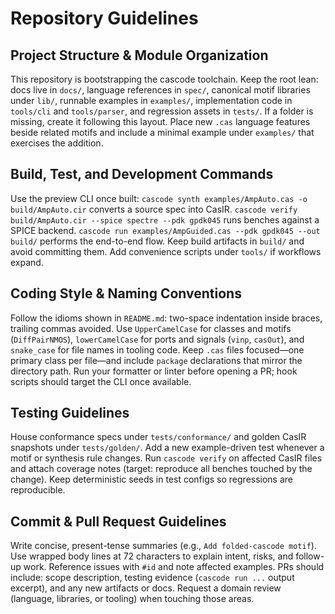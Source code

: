 # Repository Guidelines

## Project Structure & Module Organization
This repository is bootstrapping the cascode toolchain. Keep the root lean: docs live in `docs/`, language references in `spec/`, canonical motif libraries under `lib/`, runnable examples in `examples/`, implementation code in `tools/cli` and `tools/parser`, and regression assets in `tests/`. If a folder is missing, create it following this layout. Place new `.cas` language features beside related motifs and include a minimal example under `examples/` that exercises the addition.

## Build, Test, and Development Commands
Use the preview CLI once built: `cascode synth examples/AmpAuto.cas -o build/AmpAuto.cir` converts a source spec into CasIR. `cascode verify build/AmpAuto.cir --spice spectre --pdk gpdk045` runs benches against a SPICE backend. `cascode run examples/AmpGuided.cas --pdk gpdk045 --out build/` performs the end-to-end flow. Keep build artifacts in `build/` and avoid committing them. Add convenience scripts under `tools/` if workflows expand.

## Coding Style & Naming Conventions
Follow the idioms shown in `README.md`: two-space indentation inside braces, trailing commas avoided. Use `UpperCamelCase` for classes and motifs (`DiffPairNMOS`), `lowerCamelCase` for ports and signals (`vinp`, `casOut`), and `snake_case` for file names in tooling code. Keep `.cas` files focused—one primary class per file—and include `package` declarations that mirror the directory path. Run your formatter or linter before opening a PR; hook scripts should target the CLI once available.

## Testing Guidelines
House conformance specs under `tests/conformance/` and golden CasIR snapshots under `tests/golden/`. Add a new example-driven test whenever a motif or synthesis rule changes. Run `cascode verify` on affected CasIR files and attach coverage notes (target: reproduce all benches touched by the change). Keep deterministic seeds in test configs so regressions are reproducible.

## Commit & Pull Request Guidelines
Write concise, present-tense summaries (e.g., `Add folded-cascode motif`). Use wrapped body lines at 72 characters to explain intent, risks, and follow-up work. Reference issues with `#id` and note affected examples. PRs should include: scope description, testing evidence (`cascode run ...` output excerpt), and any new artifacts or docs. Request a domain review (language, libraries, or tooling) when touching those areas.
